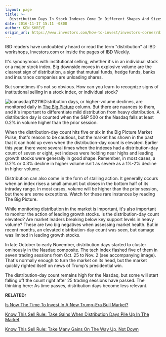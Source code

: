 ```yaml
---
layout: page
title: >-
  Distribution Days In Stock Indexes Come In Different Shapes And Sizes
date: 2016-11-17 15:11 -0800
author: KEN SHREVE
origin_url: https://www.investors.com/how-to-invest/investors-corner/distribution-days-in-stock-indexes-come-in-different-shapes-and-sizes
---
```





IBD readers have undoubtedly heard or read the term "distribution" at IBD workshops, Investors.com or inside the pages of IBD Weekly.


It's synonymous with institutional selling, whether it's in an individual stock or a major stock index. Big downside moves in explosive volume are the clearest sign of distribution, a sign that mutual funds, hedge funds, banks and insurance companies are unloading shares.


But sometimes it's not so obvious. How can you learn to recognize signs of institutional selling in a stock index, or individual stock?


![icanasdaq112116](https://www.investors.com/wp-content/uploads/2016/11/ICaNasdaq112116.png)Distribution days, or higher-volume declines, are monitored daily in [The Big Picture](https://www.investors.com/category/market-trend/the-big-picture/) column. But there are nuances to them, and it's important to differentiate mild distribution from heavy distribution. A distribution day is counted when the S&P 500 or the Nasdaq falls at least 0.2% in volume higher than the prior session.


When the distribution-day count hits five or six in the Big Picture Market Pulse, that's reason to be cautious, but the market has shown in the past that it can hold up even when the distribution-day count is elevated. Earlier this year, there were several times when the indexes had a distribution-day count of seven or eight, yet indexes were holding near highs and leading growth stocks were generally in good shape. Remember, in most cases, a 0.2% or 0.3% decline in higher volume isn't as severe as a 1%-2% decline in higher volume.


Distribution can also come in the form of stalling action. It generally occurs when an index rises a small amount but closes in the bottom half of its intraday range. In most cases, volume will be higher than the prior session, but there are some exceptions. Watch for these rare instances by reading The Big Picture.


While monitoring distribution in the market is important, it's also important to monitor the action of leading growth stocks. Is the distribution-day count elevated? Are market leaders breaking below key support levels in heavy volume? These are two big negatives when assessing market health. But in recent months, an elevated distribution-day count was seen, but damage was limited in leading growth stocks.


In late October to early November, distribution days started to cluster ominously in the Nasdaq composite. The tech index flashed five of them in seven trading sessions from Oct. 25 to Nov. 2 (see accompanying image). That's normally enough to turn the market on its head, but the market quickly righted itself on news of Trump's presidential win.


The distribution-day count remains high for the Nasdaq, but some will start falling off the count right after 25 trading sessions have passed. The thinking here: As time passes, distribution days become less relevant.


**RELATED:**


[Is Now The Time To Invest In A New Trump-Era Bull Market?](https://www.investors.com/news/trump-win-stocks-rise-new-bull-market/)


[Know This Sell Rule: Take Gains When Distribution Days Pile Up In The Market](https://www.investors.com/how-to-invest/investors-corner/know-this-sell-rule-when-distribution-days-pile-up-in-the-stock-market/)


[Know This Sell Rule: Take Many Gains On The Way Up, Not Down](https://www.investors.com/how-to-invest/investors-corner/sell-and-take-profits-or-hold-here-are-several-guidelines-to-follow/)




